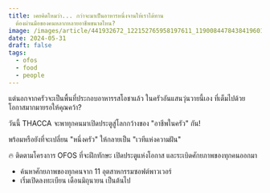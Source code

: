 ```yaml
---
title: เคยคิดไหมว่า... กว่าจะมาเป็นอาหารหนึ่งจานให้เราได้ทาน
  ต้องผ่านมือของคนหลากหลายอาชีพขนาดไหน?
image: /images/article/441932672_122152765958197611_1190084478438419601_n-1-.jpg
date: 2024-05-31
draft: false
tags:
  - ofos
  - food
  - people
---
```

แต่นอกจากครัวจะเป็นพื้นที่ประกอบอาหารรสโอชาแล้ว ในครัวอันแสนวุ่นวายนี้เอง ที่เต็มไปด้วยโอกาสมากมายรอให้คุณคว้า?



วันนี้ THACCA จะพาทุกคนมาเปิดประตูสู่โลกกว้างของ "อาชีพในครัว" กัน!



พร้อมหรือยังที่จะเปลี่ยน "หนึ่งครัว" ให้กลายเป็น "เวทีแห่งความฝัน"



🔥 ติดตามโครงการ OFOS ที่จะฝึกทักษะ เปิดประตูแห่งโอกาส และระเบิดศักยภาพของทุกคนออกมา

* ค้นหาศักยภาพของทุกคนจาก 11 อุตสาหกรรมซอฟต์พาวเวอร์
* เริ่มเปิดลงทะเบียน เดือนมิถุนายน เป็นต้นไป
